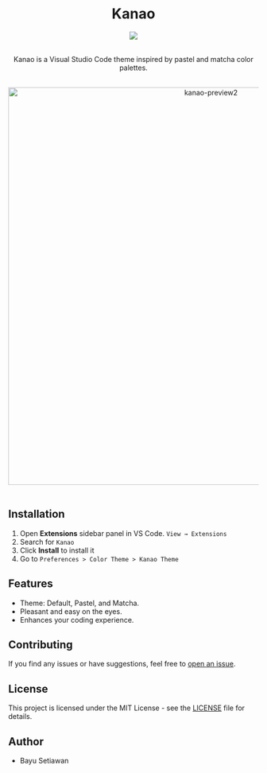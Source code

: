 <div align="center">
  <h1>Kanao</h2>
  <a href="https://marketplace.visualstudio.com/items?itemName=BayuSetiawan.kanao">
      <img src="https://img.shields.io/visual-studio-marketplace/i/BayuSetiawan.kanao" />
  </a>
</div>

<br />

<p align="center" width="100%">Kanao is a Visual Studio Code theme inspired by pastel and matcha color palettes.</p>

<br />

<div align="center" width="100%">
 <img width="800" alt="kanao-preview2" src="https://github.com/Bayusetiawan45/kanao/assets/99315255/dd12ff7a-bfab-4bb6-ab10-ee54fa281ca9">
</div>

<br />

## Installation

1. Open **Extensions** sidebar panel in VS Code. `View → Extensions`
2. Search for `Kanao`
3. Click **Install** to install it
4. Go to `Preferences > Color Theme > Kanao Theme`

## Features

- Theme: Default, Pastel, and Matcha.
- Pleasant and easy on the eyes.
- Enhances your coding experience.

## Contributing

If you find any issues or have suggestions, feel free to [open an issue](https://github.com/Bayusetiawan45/kanao/issues).

## License

This project is licensed under the MIT License - see the [LICENSE](LICENSE) file for details.

## Author

- Bayu Setiawan
